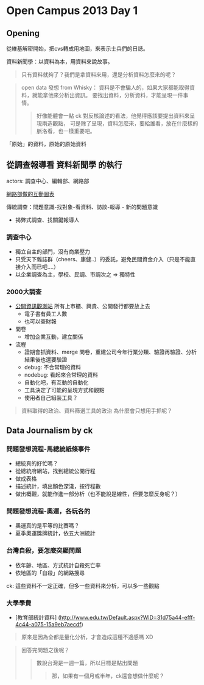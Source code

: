 
Open Campus 2013 Day 1
===========================

Opening
---------

從維基解密開始，把cvs轉成用地圖，來表示士兵們的日誌。

資料新聞學：以資料為本，用資料來說故事。


> 只有資料就夠了？我們是拿資料來用，還是分析資料怎麼來的呢？

> open data 發想 from Whisky：
> 資料是不會騙人的，如果大家都能取得資料，就能拿他來分析出資訊。
> 要找出資料，分析資料，才能呈現一件事情。
> > 好像能體會一點 ck 對反核論述的看法，他覺得應該要提出資料來呈現兩造觀點，
> > 可是除了呈現，資料怎麼來，要給誰看，放在什麼樣的脈洛看，也一樣重要吧。

「原始」的資料，原始的原始資料



從調查報導看 資料新聞學 的執行
--------------------------------

actors: 調查中心、編輯部、網路部 

[網路部做的互動圖表](http://www.cw.com.tw/PicChannelPage/chart_channel.jsp)

傳統調查：問題意識-找對象-看資料、訪談-報導    - 新的問題意識
  - 揭弊式調查、找關鍵報導人

### 調查中心
  - 獨立自主的部門，沒有商業壓力
  - 只受天下雜誌群（cheers、康健..）的委託，避免民間資金介入（只是不能直接介入而已吧....）
  - 以企業調查為主，學校、民調、市調次之 => 獨特性

### 2000大調查
  - [公開資訊觀測站](http://mops.twse.com.tw/index.htm) 所有上市櫃、興貴、公開發行都要放上去
    - 電子書有員工人數
    - 也可以查財報
  - 問卷
    - 增加企業互動，建立關係
  - 流程
    - 證期會抓資料、merge 問卷，重建公司今年行業分類、驗證再驗證、分析結果後也還要驗證
    - debug: 不合常理的資料
    - nodebug: 看起來合常理的資料
    - 自動化吧，有互動的自動化
    - 工具決定了可能的呈現方式和觀點
    - 使用者自己組裝工具？

> 資料取得的政治、資料篩選工具的政治
> 為什麼會只想用手抓呢？


Data Journalism by ck 
------------------------

### 問題發想流程-馬總統紙條事件

  - 總統真的好忙嗎？
  - 從總統府網站，找到總統公開行程
  - 做成表格
  - 描述統計，填出顏色深淺，按行程數
  - 做出概觀，就能作進一部分析（也不能說是線性，但要怎麼反身呢？）

### 問題發想流程-奧運，各玩各的

  - 奧運真的是平等的比賽嗎？
  - 夏季奧運獎牌統計，依五大洲統計

### 台灣自殺，要怎麼突顯問題

  - 依年齡、地區、方式統計自殺死亡率
  - 依地區的「自殺」的網路搜尋

ck: 這些資料不一定正確，但多一些資料來分析，可以多一些觀點

### 大學學費

  - [教育部統計資料] (http://www.edu.tw/Default.aspx?WID=31d75a44-efff-4c44-a075-15a9eb7aecdf)


> 原來是因為全都是量化分析，才會造成這種不適感嗎 XD

> 回答完問題之後呢？
> > 數說台灣是一週一篇，所以目標是點出問題
> > > 那，如果有一個月或半年，ck還會想做什麼呢？


